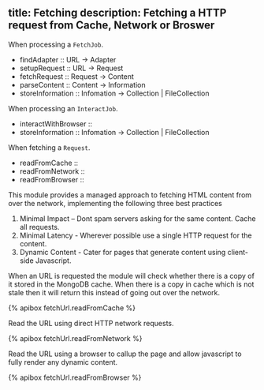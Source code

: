 title: Fetching
description: Fetching a HTTP request from Cache, Network or Broswer 
---

When processing a `FetchJob`.
- findAdapter :: URL -> Adapter
- setupRequest :: URL -> Request
- fetchRequest :: Request -> Content
- parseContent :: Content -> Information
- storeInformation :: Infomation -> Collection | FileCollection

When processing an `InteractJob`.
- interactWithBrowser ::
- storeInformation :: Infomation -> Collection | FileCollection

When fetching a `Request`.
- readFromCache ::
- readFromNetwork ::
- readFromBrowser ::


This module provides a managed approach to fetching HTML content from over the network, implementing the following three best practices
1. Minimal Impact – Dont spam servers asking for the same content. Cache all requests.
2. Minimal Latency - Wherever possible use a single HTTP request for the content.
3. Dynamic Content - Cater for pages that generate content using client-side Javascript. 

When an URL is requested the module will check whether there is a copy of it stored in the MongoDB cache. When there is a copy in cache which is not stale then it will return this instead of going out over the network. 

{% apibox fetchUrl.readFromCache %}

Read the URL using direct HTTP network requests.

{% apibox fetchUrl.readFromNetwork %}


Read the URL using a browser to callup the page and allow javascript to fully render any dynamic content.

{% apibox fetchUrl.readFromBrowser %}





